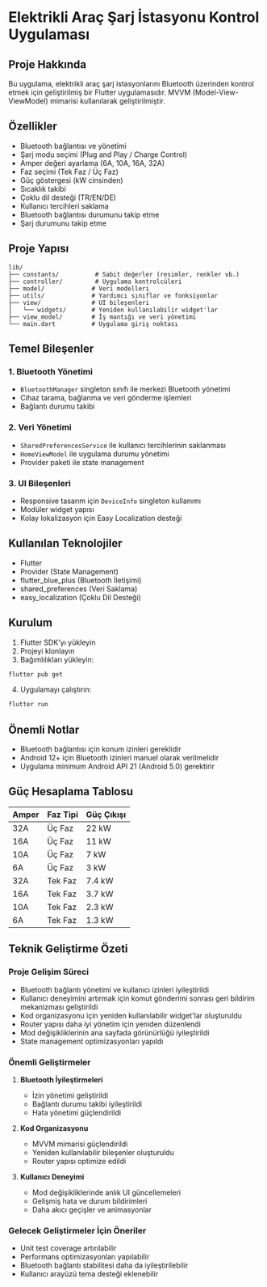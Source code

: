 # Elektrikli Araç Şarj İstasyonu Kontrol Uygulaması

## Proje Hakkında
Bu uygulama, elektrikli araç şarj istasyonlarını Bluetooth üzerinden kontrol etmek için geliştirilmiş bir Flutter uygulamasıdır. MVVM (Model-View-ViewModel) mimarisi kullanılarak geliştirilmiştir.

## Özellikler
- Bluetooth bağlantısı ve yönetimi
- Şarj modu seçimi (Plug and Play / Charge Control)
- Amper değeri ayarlama (6A, 10A, 16A, 32A)
- Faz seçimi (Tek Faz / Üç Faz)
- Güç göstergesi (kW cinsinden)
- Sıcaklık takibi
- Çoklu dil desteği (TR/EN/DE)
- Kullanıcı tercihleri saklama
- Bluetooth bağlantısı durumunu takip etme
- Şarj durumunu takip etme

## Proje Yapısı

```
lib/
├── constants/          # Sabit değerler (resimler, renkler vb.)
├── controller/         # Uygulama kontrolcüleri
├── model/             # Veri modelleri
├── utils/             # Yardımcı sınıflar ve fonksiyonlar
├── view/              # UI bileşenleri
│   └── widgets/       # Yeniden kullanılabilir widget'lar
├── view_model/        # İş mantığı ve veri yönetimi
└── main.dart          # Uygulama giriş noktası
```

## Temel Bileşenler

### 1. Bluetooth Yönetimi
- `BluetoothManager` singleton sınıfı ile merkezi Bluetooth yönetimi
- Cihaz tarama, bağlanma ve veri gönderme işlemleri
- Bağlantı durumu takibi

### 2. Veri Yönetimi
- `SharedPreferencesService` ile kullanıcı tercihlerinin saklanması
- `HomeViewModel` ile uygulama durumu yönetimi
- Provider paketi ile state management

### 3. UI Bileşenleri
- Responsive tasarım için `DeviceInfo` singleton kullanımı
- Modüler widget yapısı
- Kolay lokalizasyon için Easy Localization desteği

## Kullanılan Teknolojiler
- Flutter
- Provider (State Management)
- flutter_blue_plus (Bluetooth İletişimi)
- shared_preferences (Veri Saklama)
- easy_localization (Çoklu Dil Desteği)

## Kurulum
1. Flutter SDK'yı yükleyin
2. Projeyi klonlayın
3. Bağımlılıkları yükleyin:
```bash
flutter pub get
```
4. Uygulamayı çalıştırın:
```bash
flutter run
```

## Önemli Notlar
- Bluetooth bağlantısı için konum izinleri gereklidir
- Android 12+ için Bluetooth izinleri manuel olarak verilmelidir
- Uygulama minimum Android API 21 (Android 5.0) gerektirir

## Güç Hesaplama Tablosu

| Amper | Faz Tipi | Güç Çıkışı |
|-------|----------|------------|
| 32A   | Üç Faz   | 22 kW      |
| 16A   | Üç Faz   | 11 kW      |
| 10A   | Üç Faz   | 7 kW       |
| 6A    | Üç Faz   | 3 kW       |
| 32A   | Tek Faz  | 7.4 kW     |
| 16A   | Tek Faz  | 3.7 kW     |
| 10A   | Tek Faz  | 2.3 kW     |
| 6A    | Tek Faz  | 1.3 kW     |

## Teknik Geliştirme Özeti

### Proje Gelişim Süreci
- Bluetooth bağlantı yönetimi ve kullanıcı izinleri iyileştirildi
- Kullanıcı deneyimini artırmak için komut gönderimi sonrası geri bildirim mekanizması geliştirildi
- Kod organizasyonu için yeniden kullanılabilir widget'lar oluşturuldu
- Router yapısı daha iyi yönetim için yeniden düzenlendi
- Mod değişikliklerinin ana sayfada görünürlüğü iyileştirildi
- State management optimizasyonları yapıldı

### Önemli Geliştirmeler
1. **Bluetooth İyileştirmeleri**
   - İzin yönetimi geliştirildi
   - Bağlantı durumu takibi iyileştirildi
   - Hata yönetimi güçlendirildi

2. **Kod Organizasyonu**
   - MVVM mimarisi güçlendirildi
   - Yeniden kullanılabilir bileşenler oluşturuldu
   - Router yapısı optimize edildi

3. **Kullanıcı Deneyimi**
   - Mod değişikliklerinde anlık UI güncellemeleri
   - Gelişmiş hata ve durum bildirimleri
   - Daha akıcı geçişler ve animasyonlar

### Gelecek Geliştirmeler İçin Öneriler
- Unit test coverage artırılabilir
- Performans optimizasyonları yapılabilir
- Bluetooth bağlantı stabilitesi daha da iyileştirilebilir
- Kullanıcı arayüzü tema desteği eklenebilir